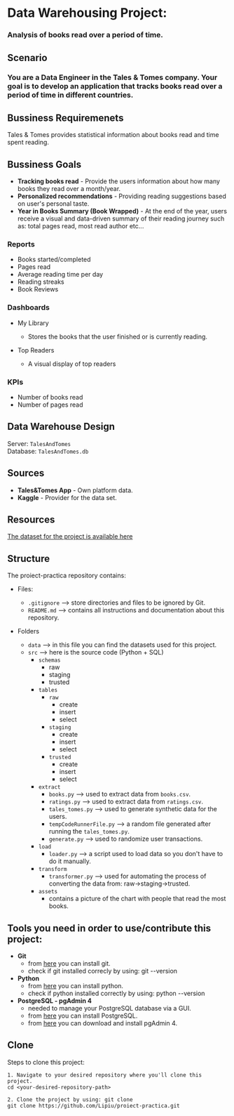 # Data Warehousing Project:

### Analysis of books read over a period of time.

## Scenario

### You are a Data Engineer in the Tales & Tomes company. Your goal is to develop an application that tracks books read over a period of time in different countries.

## Bussiness Requiremenets

Tales & Tomes provides statistical information about books read and time spent reading.

## Bussiness Goals

- **Tracking books read** - Provide the users information about how many books they read over a month/year.
- **Personalized recommendations** - Providing reading suggestions based on user's personal taste.
- **Year in Books Summary (Book Wrapped)** - At the end of the year, users receive a visual and data-driven summary of their reading journey such as: total pages read, most read author etc...

### Reports

- Books started/completed
- Pages read
- Average reading time per day
- Reading streaks
- Book Reviews

### Dashboards

- My Library

  - Stores the books that the user finished or is currently reading.

- Top Readers
  - A visual display of top readers

### KPIs

- Number of books read
- Number of pages read

##

## Data Warehouse Design

Server: `TalesAndTomes`\
Database: `TalesAndTomes.db`

## Sources

- **Tales&Tomes App** - Own platform data.
- **Kaggle** - Provider for the data set.

## Resources

[The dataset for the project is available here](https://www.kaggle.com/datasets/saurabhbagchi/books-dataset)

##

## Structure

The proiect-practica repository contains:

- Files:

  - `.gitignore` --> store directories and files to be ignored by Git.
  - `README.md` --> contains all instructions and documentation about this repository.

- Folders
  - `data` --> in this file you can find the datasets used for this project.
  - `src` --> here is the source code (Python + SQL)
    - `schemas`
      - raw
      - staging
      - trusted
    - `tables`
      - `raw`
        - create
        - insert
        - select
      - `staging`
        - create
        - insert
        - select
      - `trusted`
        - create
        - insert
        - select
    - `extract`
      - `books.py` --> used to extract data from `books.csv`.
      - `ratings.py` --> used to extract data from `ratings.csv`.
      - `tales_tomes.py` --> used to generate synthetic data for the users.
      - `tempCodeRunnerFile.py` --> a random file generated after running the `tales_tomes.py`.
      - `generate.py` --> used to randomize user transactions.
    - `load`
      - `loader.py` --> a script used to load data so you don't have to do it manually.
    - `transform`
      - `transformer.py` --> used for automating the process of converting the data from: raw->staging->trusted.
    - `assets`
      - contains a picture of the chart with people that read the most books.

##

## Tools you need in order to use/contribute this project:

- **Git**
  - from [here](https://git-scm.com/downloads) you can install git.
  - check if git installed correcly by using: git --version
- **Python**
  - from [here](https://www.python.org/downloads/) you can install python.
  - check if python installed correctly by using: python --version
- **PostgreSQL - pgAdmin 4**
  - needed to manage your PostgreSQL database via a GUI.
  - from [here](https://www.postgresql.org/download/) you can install PostgreSQL.
  - from [here](https://www.pgadmin.org/) you can download and install pgAdmin 4.

## Clone

Steps to clone this project:

```
1. Navigate to your desired repository where you'll clone this project.
cd <your-desired-repository-path>

2. Clone the project by using: git clone
git clone https://github.com/Lipiu/proiect-practica.git
```

